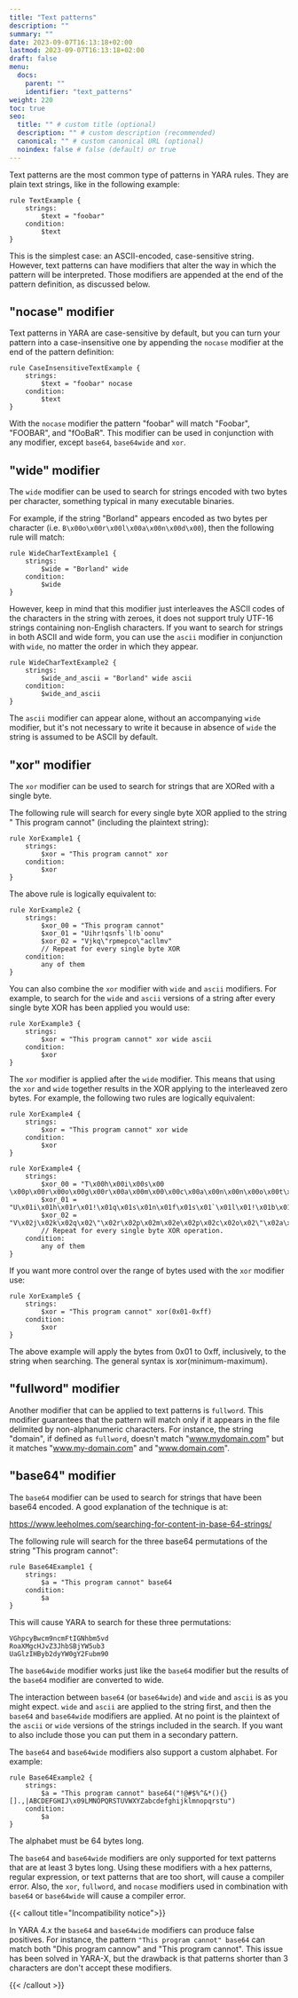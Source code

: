 ```yaml
---
title: "Text patterns"
description: ""
summary: ""
date: 2023-09-07T16:13:18+02:00
lastmod: 2023-09-07T16:13:18+02:00
draft: false
menu:
  docs:
    parent: ""
    identifier: "text_patterns"
weight: 220
toc: true
seo:
  title: "" # custom title (optional)
  description: "" # custom description (recommended)
  canonical: "" # custom canonical URL (optional)
  noindex: false # false (default) or true
---
```


Text patterns are the most common type of patterns in YARA rules. They are
plain text strings, like in the following example:

```yara
rule TextExample {
    strings:
        $text = "foobar"
    condition:
        $text
}
```

This is the simplest case: an ASCII-encoded, case-sensitive string. However,
text patterns can have modifiers that alter the way in which the pattern will
be interpreted. Those modifiers are appended at the end of the pattern
definition, as discussed below.

## "nocase" modifier

Text patterns in YARA are case-sensitive by default, but you can turn your
pattern into a case-insensitive one by appending the `nocase` modifier at the
end of the pattern definition:

```yara
rule CaseInsensitiveTextExample {
    strings:
        $text = "foobar" nocase
    condition:
        $text
}
```

With the `nocase` modifier the pattern "foobar" will match "Foobar", "FOOBAR",
and "fOoBaR". This modifier can be used in conjunction with any modifier, except
`base64`, `base64wide` and `xor`.

## "wide" modifier

The `wide` modifier can be used to search for strings encoded with two bytes per
character, something typical in many executable binaries.

For example, if the string "Borland" appears encoded as two bytes per
character (i.e. `B\x00o\x00r\x00l\x00a\x00n\x00d\x00`), then the following rule
will match:

```yara
rule WideCharTextExample1 {
    strings:
        $wide = "Borland" wide
    condition:
        $wide
}
```

However, keep in mind that this modifier just interleaves the ASCII codes of the
characters in the string with zeroes, it does not support truly UTF-16 strings
containing non-English characters. If you want to search for strings in both
ASCII and wide form, you can use the `ascii` modifier in conjunction
with `wide`, no matter the order in which they appear.

```yara
rule WideCharTextExample2 {
    strings:
        $wide_and_ascii = "Borland" wide ascii
    condition:
        $wide_and_ascii
}
```

The `ascii` modifier can appear alone, without an accompanying `wide` modifier,
but it's not necessary to write it because in absence of `wide` the string is
assumed to be ASCII by default.

## "xor" modifier

The `xor` modifier can be used to search for strings that are XORed with a
single byte.

The following rule will search for every single byte XOR applied to the string "
This program cannot" (including the plaintext string):

```yara
rule XorExample1 {
    strings:
        $xor = "This program cannot" xor
    condition:
        $xor
}
```

The above rule is logically equivalent to:

```yara
rule XorExample2 {
    strings:
        $xor_00 = "This program cannot"
        $xor_01 = "Uihr!qsnfs`l!b`oonu"
        $xor_02 = "Vjkq\"rpmepco\"acllmv"
        // Repeat for every single byte XOR
    condition:
        any of them
}
```

You can also combine the `xor` modifier with `wide` and `ascii` modifiers. For
example, to search for the `wide` and `ascii` versions of a string after every
single byte XOR has been applied you would use:

```yara
rule XorExample3 {
    strings:
        $xor = "This program cannot" xor wide ascii
    condition:
        $xor
}
```

The `xor` modifier is applied after the `wide` modifier. This means that using
the `xor` and `wide` together results in the XOR applying to the interleaved
zero bytes. For example, the following two rules are logically equivalent:

```yara
rule XorExample4 {
    strings:
        $xor = "This program cannot" xor wide
    condition:
        $xor
}
```

```yara
rule XorExample4 {
    strings:
        $xor_00 = "T\x00h\x00i\x00s\x00 \x00p\x00r\x00o\x00g\x00r\x00a\x00m\x00\x00c\x00a\x00n\x00n\x00o\x00t\x00"
        $xor_01 = "U\x01i\x01h\x01r\x01!\x01q\x01s\x01n\x01f\x01s\x01`\x01l\x01!\x01b\x01`\x01o\x01o\x01n\x01u\x01"
        $xor_02 = "V\x02j\x02k\x02q\x02\"\x02r\x02p\x02m\x02e\x02p\x02c\x02o\x02\"\x02a\x02c\x02l\x02l\x02m\x02v\x02"
        // Repeat for every single byte XOR operation.
    condition:
        any of them
}
```

If you want more control over the range of bytes used with the `xor` modifier
use:

```yara
rule XorExample5 {
    strings:
        $xor = "This program cannot" xor(0x01-0xff)
    condition:
        $xor
}
```

The above example will apply the bytes from 0x01 to 0xff, inclusively, to the
string when searching. The general syntax is xor(minimum-maximum).

## "fullword" modifier

Another modifier that can be applied to text patterns is `fullword`. This
modifier guarantees that the pattern will match only if it appears in the file
delimited by non-alphanumeric characters. For instance, the string "domain", if
defined as `fullword`, doesn't match "www.mydomain.com" but it
matches "www.my-domain.com" and "www.domain.com".

## "base64" modifier

The `base64` modifier can be used to search for strings that have been base64
encoded. A good explanation of the technique is at:

https://www.leeholmes.com/searching-for-content-in-base-64-strings/

The following rule will search for the three base64 permutations of the string
"This program cannot":

```yara
rule Base64Example1 {
    strings:
        $a = "This program cannot" base64
    condition:
        $a
}
```

This will cause YARA to search for these three permutations:

```
VGhpcyBwcm9ncmFtIGNhbm5vd
RoaXMgcHJvZ3JhbSBjYW5ub3
UaGlzIHByb2dyYW0gY2Fubm90
```

The `base64wide` modifier works just like the `base64` modifier but the results
of the `base64` modifier are converted to wide.

The interaction between `base64` (or `base64wide`) and `wide` and `ascii` is as
you might expect. `wide` and `ascii` are applied to the string first, and then
the `base64` and `base64wide` modifiers are applied. At no point is the
plaintext of the `ascii` or `wide` versions of the strings included in the
search. If you want to also include those you can put them in a secondary
pattern.

The `base64` and `base64wide` modifiers also support a custom alphabet. For
example:

```yara
rule Base64Example2 {
    strings:
        $a = "This program cannot" base64("!@#$%^&*(){}[].,|ABCDEFGHIJ\x09LMNOPQRSTUVWXYZabcdefghijklmnopqrstu")
    condition:
        $a
}
```

The alphabet must be 64 bytes long.

The `base64` and `base64wide` modifiers are only supported for text patterns
that are at least 3 bytes long. Using these modifiers with a hex patterns,
regular expression, or text patterns that are too short, will cause a compiler
error. Also, the `xor`, `fullword`, and `nocase` modifiers used in combination
with `base64` or `base64wide` will cause a compiler error.

{{< callout title="Incompatibility notice">}}

In YARA 4.x the `base64` and `base64wide` modifiers can produce false positives.
For instance, the pattern `"This program cannot" base64` can match both
"Dhis program cannow" and "This program cannot". This issue has been solved
in YARA-X, but the drawback is that patterns shorter than 3 characters are
don't accept these modifiers.

{{< /callout >}}

